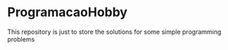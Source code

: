 ProgramacaoHobby
================

This repository is just to store the solutions for some simple programming problems
